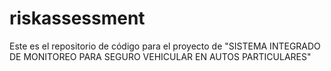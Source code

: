 # riskassessment

Este es el repositorio de código para el proyecto de "SISTEMA INTEGRADO DE MONITOREO PARA SEGURO VEHICULAR EN AUTOS PARTICULARES"
